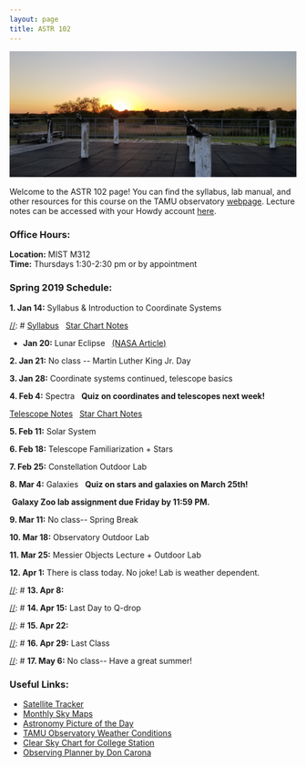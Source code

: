 ```yaml
---
layout: page
title: ASTR 102
---
```


![Sunset from the TAMU teaching observatory pier](/img/sunset_pier.jpg)

Welcome to the ASTR 102 page! You can find the syllabus, lab manual, and other resources for this course on the TAMU observatory [webpage](http://observatory.tamu.edu/courses/observational/). Lecture notes can be accessed with your Howdy account [here](https://drive.google.com/drive/u/0/folders/0AC-DL00sbACOUk9PVA).

### Office Hours:
**Location:** MIST M312 <br />
**Time:** Thursdays 1:30-2:30 pm or by appointment

### Spring 2019 Schedule:

**1.  Jan 14:** Syllabus & Introduction to Coordinate Systems

[//]: # [Syllabus](http://observatory.tamu.edu/courses/observational/assets/Syllabus_ASTR102_201911.pdf) &nbsp; [Star Chart Notes](http://observatory.tamu.edu/courses/observational/assets/SFAStarCharts_Notes.pdf)

* **Jan 20:** Lunar Eclipse &nbsp; [(NASA Article)](https://www.jpl.nasa.gov/edu/news/2019/1/11/how-to-watch-the-only-total-lunar-eclipse-of-2019-plus-a-supermoon/)

**2.  Jan 21:** No class -- Martin Luther King Jr. Day 

**3.  Jan 28:** Coordinate systems continued, telescope basics

[//]: # (Notes)

**4.  Feb 4:** Spectra &nbsp; **Quiz on coordinates and telescopes next week!**

[Telescope Notes](https://drive.google.com/drive/u/0/folders/0AC-DL00sbACOUk9PVA) &nbsp; [Star Chart Notes](http://observatory.tamu.edu/courses/observational/assets/SFAStarCharts_Notes.pdf)

**5.  Feb 11:** Solar System

**6.  Feb 18:** Telescope Familiarization + Stars

**7.  Feb 25:** Constellation Outdoor Lab

**8.  Mar 4:** Galaxies &nbsp; **Quiz on stars and galaxies on March 25th!**

&nbsp;**Galaxy Zoo lab assignment due Friday by 11:59 PM.** 

**9.  Mar 11:** No class-- Spring Break

**10.  Mar 18:** Observatory Outdoor Lab

**11.  Mar 25:** Messier Objects Lecture + Outdoor Lab

**12.  Apr 1:** There is class today. No joke! Lab is weather dependent.

[//]: # **13.  Apr 8:** 

[//]: # **14.  Apr 15:** Last Day to Q-drop

[//]: # **15.  Apr 22:** 

[//]: # **16.  Apr 29:** Last Class

[//]: # **17.  May 6:** No class-- Have a great summer! 
 

### Useful Links:
* [Satellite Tracker](https://www.heavens-above.com/main.aspx?lat=30.5728&lng=-96.3667&loc=TAMU+Observatory&alt=87&tz=CST)
* [Monthly Sky Maps](http://skymaps.com/downloads.html)
* [Astronomy Picture of the Day](https://apod.nasa.gov/apod/astropix.html)
* [TAMU Observatory Weather Conditions](https://www.wunderground.com/weather/us/tx/college-station/KTXCOLLE20)
* [Clear Sky Chart for College Station](http://www.cleardarksky.com/c/collegestationTXkey.html)
* [Observing Planner by Don Carona](http://doncarona.tamu.edu/apps/planner/)
